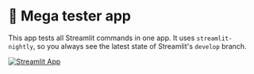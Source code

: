 # 🎈 Mega tester app

This app tests all Streamlit commands in one app. It uses `streamlit-nightly`, so you always see the latest state of Streamlit's `develop` branch.

[![Streamlit App](https://static.streamlit.io/badges/streamlit_badge_black_white.svg)](https://mega-tester.streamlit.app)
